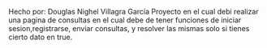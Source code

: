 Hecho por: Douglas Nighel Villagra García
Proyecto en el cual debi realizar una pagina de consultas en el cual debe de tener funciones de iniciar sesion,registrarse, enviar consultas, y resolver las mismas solo si tienes cierto dato en true.
